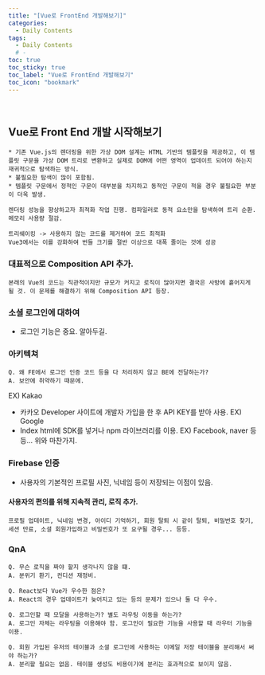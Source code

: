 ```yaml
---
title: "[Vue로 FrontEnd 개발해보기]"
categories:
  - Daily Contents
tags:
  - Daily Contents
  # -
toc: true
toc_sticky: true
toc_label: "Vue로 FrontEnd 개발해보기"
toc_icon: "bookmark"
---
```


<br>

## Vue로 Front End 개발 시작해보기

```
* 기존 Vue.js의 렌더링을 위한 가상 DOM 설계는 HTML 기반의 템플릿을 제공하고, 이 템플릿 구문을 가상 DOM 트리로 변환하고 실제로 DOM에 어떤 영역이 업데이트 되어야 하는지 재귀적으로 탐색하는 방식.
* 불필요한 탐색이 많이 포함됨.
* 템플릿 구문에서 정적인 구문이 대부분을 차지하고 동적인 구문이 적을 경우 불필요한 부분이 더욱 발생.
```

```
렌더링 성능을 향상하고자 최적화 작업 진행. 컴파일러로 동적 요소만을 탐색하여 트리 순환. 메모리 사용량 절감.
```

```
트리쉐이킹 -> 사용하지 않는 코드를 제거하여 코드 최적화
Vue3에서는 이를 강화하여 번들 크기를 절반 이상으로 대폭 줄이는 것에 성공
```

### 대표적으로 Composition API 추가.

```
본래의 Vue의 코드는 직관적이지만 규모가 커지고 로직이 많아지면 결국은 사방에 흩어지게 될 것. 이 문제를 해결하기 위해 Composition API 등장.
```

### 소셜 로그인에 대하여

- 로그인 기능은 중요. 알아두길.

### 아키텍쳐

```
Q. 왜 FE에서 로그인 인증 코드 등을 다 처리하지 않고 BE에 전달하는가?
A. 보안에 취약하기 때문에.
```

EX) Kakao

- 카카오 Developer 사이트에 개발자 가입을 한 후 API KEY를 받아 사용.
  EX) Google
- Index html에 SDK를 넣거나 npm 라이브러리를 이용.
  EX) Facebook, naver 등등... 위와 마찬가지.

### Firebase 인증

- 사용자의 기본적인 프로필 사진, 닉네임 등이 저장되는 이점이 있음.

#### 사용자의 편의를 위해 지속적 관리, 로직 추가.

```
프로필 업데이트, 닉네임 변경, 아이디 기억하기, 회원 탈퇴 시 같이 탈퇴, 비밀번호 찾기, 세션 만료, 소셜 회원가입하고 비밀번호가 또 요구될 경우... 등등.
```

### QnA

```
Q. 무슨 로직을 짜야 할지 생각나지 않을 떄.
A. 분위기 환기, 컨디션 재정비.
```

```
Q. React보다 Vue가 우수한 점은?
A. React의 경우 업데이트가 늦어지고 있는 등의 문제가 있으나 둘 다 우수.
```

```
Q. 로그인할 때 모달을 사용하는가? 별도 라우팅 이동을 하는가?
A. 로그인 자체는 라우팅을 이용해야 함. 로그인이 필요한 기능을 사용할 때 라우터 기능을 이용.
```

```
Q. 회원 가입된 유저의 테이블과 소셜 로그인에 사용하는 이메일 저장 테이블을 분리해서 써야 하는가?
A. 분리할 필요는 없음. 테이블 생성도 비용이기에 분리는 효과적으로 보이지 않음.
```
